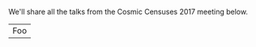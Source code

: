 We'll share all the talks from the Cosmic Censuses 2017 meeting below.

<table>
 <tr>
 <td>Foo</td>
 </tr>
</table> 
